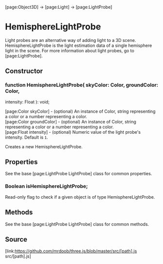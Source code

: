 [page:Object3D] → [page:Light] → [page:LightProbe]

# HemisphereLightProbe

Light probes are an alternative way of adding light to a 3D scene.
HemisphereLightProbe is the light estimation data of a single hemisphere light
in the scene. For more information about light probes, go to
[page:LightProbe].

## Constructor

###  function HemisphereLightProbe( skyColor: Color, groundColor: Color,
intensity: Float ): void;

[page:Color skyColor] - (optional) An instance of Color, string representing a
color or a number representing a color.  
[page:Color groundColor] - (optional) An instance of Color, string
representing a color or a number representing a color.  
[page:Float intensity] - (optional) Numeric value of the light probe's
intensity. Default is `1`.  
  
Creates a new HemisphereLightProbe.

## Properties

See the base [page:LightProbe LightProbe] class for common properties.

###  Boolean isHemisphereLightProbe;

Read-only flag to check if a given object is of type HemisphereLightProbe.

## Methods

See the base [page:LightProbe LightProbe] class for common methods.

## Source

[link:https://github.com/mrdoob/three.js/blob/master/src/[path].js
src/[path].js]


